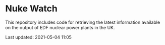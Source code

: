 # Nuke Watch

This repository includes code for retrieving the latest information available on the output of EDF nuclear power plants in the UK.

Last updated: 2021-05-04 11:05